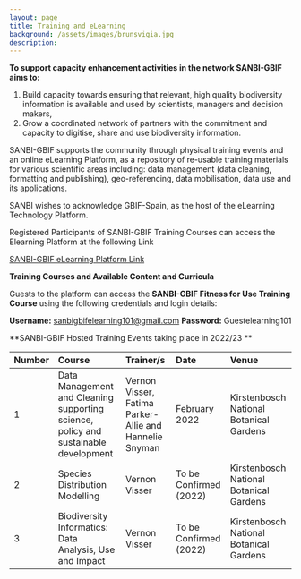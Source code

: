 ```yaml
---
layout: page
title: Training and eLearning
background: /assets/images/brunsvigia.jpg
description: 
---
```


**To support capacity enhancement activities in the network SANBI-GBIF aims to:** 

1. Build capacity towards ensuring that relevant, high quality biodiversity information is
available and used by scientists, managers and decision makers,
2. Grow a coordinated network of partners with the commitment and capacity to
digitise, share and use biodiversity information.

SANBI-GBIF supports the community through physical training events and an online eLearning Platform, as a repository of re-usable training materials for various
scientific areas including: data management (data cleaning, formatting and publishing), geo-referencing, data mobilisation, data use and its applications.

SANBI wishes to acknowledge GBIF-Spain, as the host of the eLearning Technology Platform. 

Registered Participants of SANBI-GBIF Training Courses can access the Elearning Platform at the following Link 

[SANBI-GBIF eLearning Platform Link](https://elearning.gbif.es) 

**Training Courses and Available Content and Curricula**

Guests to the platform can access the **SANBI-GBIF Fitness for Use Training Course** using the following credentials and login details:

**Username:** sanbigbifelearning101@gmail.com
**Password:** Guestelearning101

**SANBI-GBIF Hosted Training Events taking place in 2022/23 ** 

| Number   | Course     | Trainer/s   |Date       |Venue        |
| :------------- | :---------- | :---------- |:----------|:----------|
|1|Data Management and Cleaning supporting science, policy and sustainable development|Vernon Visser, Fatima Parker-Allie and Hannelie Snyman|February 2022|Kirstenbosch National Botanical Gardens|
|2|Species Distribution Modelling|Vernon Visser|To be Confirmed (2022)|Kirstenbosch National Botanical Gardens|
|3|Biodiversity Informatics: Data Analysis, Use and Impact|Vernon Visser|To be Confirmed (2022)|Kirstenbosch National Botanical Gardens|

